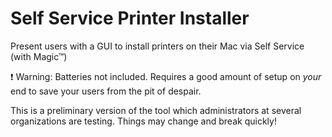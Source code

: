 # Self Service Printer Installer

Present users with a GUI to install printers on their Mac via Self Service (with Magic™)

:heavy_exclamation_mark: Warning: Batteries not included. Requires a good amount
of setup on _your_ end to save your users from the pit of despair.

This is a preliminary version of the tool which administrators at several organizations
are testing. Things may change and break quickly!
